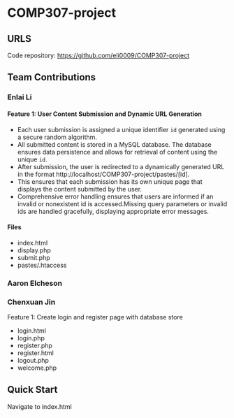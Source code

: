 # COMP307-project
## URLS
Code repository: https://github.com/eli0009/COMP307-project
## Team Contributions

### Enlai Li
#### Feature 1: User Content Submission and Dynamic URL Generation
- Each user submission is assigned a unique identifier `id` generated using a secure random algorithm.
- All submitted content is stored in a MySQL database. The database ensures data persistence and allows for retrieval of content using the unique `id`.
- After submission, the user is redirected to a dynamically generated URL in the format http://localhost/COMP307-project/pastes/[id].
- This ensures that each submission has its own unique page that displays the content submitted by the user.
- Comprehensive error handling ensures that users are informed if an invalid or nonexistent id is accessed.Missing query parameters or invalid ids are handled gracefully, displaying appropriate error messages.
#### Files
- index.html
- display.php
- submit.php
- pastes/.htaccess 
### Aaron Elcheson
### Chenxuan Jin
Feature 1: Create login and register page with database store
- login.html
- login.php
- register.php
- register.html
- logout.php
- welcome.php


## Quick Start

Navigate to index.html
